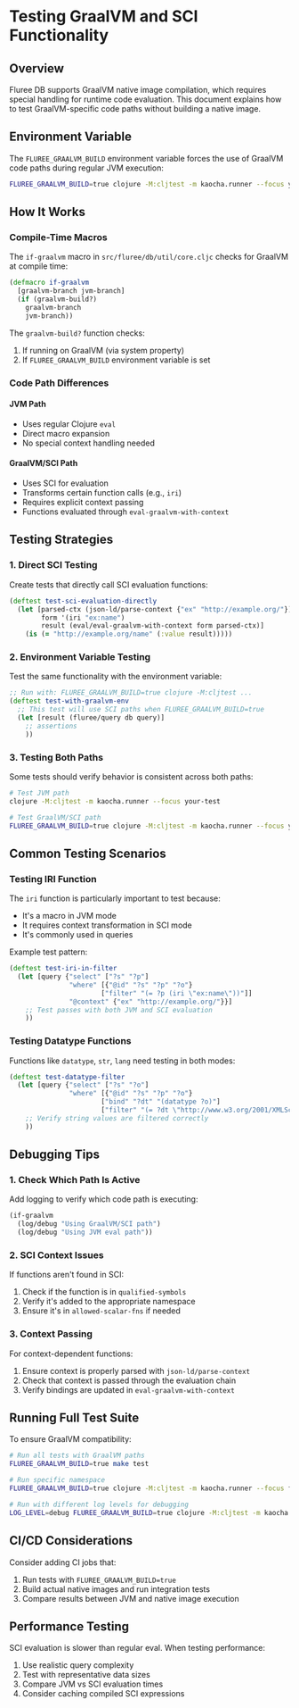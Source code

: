 # Testing GraalVM and SCI Functionality

## Overview

Fluree DB supports GraalVM native image compilation, which requires special handling for runtime code evaluation. This document explains how to test GraalVM-specific code paths without building a native image.

## Environment Variable

The `FLUREE_GRAALVM_BUILD` environment variable forces the use of GraalVM code paths during regular JVM execution:

```bash
FLUREE_GRAALVM_BUILD=true clojure -M:cljtest -m kaocha.runner --focus your-test
```

## How It Works

### Compile-Time Macros

The `if-graalvm` macro in `src/fluree/db/util/core.cljc` checks for GraalVM at compile time:

```clojure
(defmacro if-graalvm
  [graalvm-branch jvm-branch]
  (if (graalvm-build?)
    graalvm-branch
    jvm-branch))
```

The `graalvm-build?` function checks:
1. If running on GraalVM (via system property)
2. If `FLUREE_GRAALVM_BUILD` environment variable is set

### Code Path Differences

#### JVM Path
- Uses regular Clojure `eval`
- Direct macro expansion
- No special context handling needed

#### GraalVM/SCI Path
- Uses SCI for evaluation
- Transforms certain function calls (e.g., `iri`)
- Requires explicit context passing
- Functions evaluated through `eval-graalvm-with-context`

## Testing Strategies

### 1. Direct SCI Testing

Create tests that directly call SCI evaluation functions:

```clojure
(deftest test-sci-evaluation-directly
  (let [parsed-ctx (json-ld/parse-context {"ex" "http://example.org/"})
        form '(iri "ex:name")
        result (eval/eval-graalvm-with-context form parsed-ctx)]
    (is (= "http://example.org/name" (:value result)))))
```

### 2. Environment Variable Testing

Test the same functionality with the environment variable:

```clojure
;; Run with: FLUREE_GRAALVM_BUILD=true clojure -M:cljtest ...
(deftest test-with-graalvm-env
  ;; This test will use SCI paths when FLUREE_GRAALVM_BUILD=true
  (let [result (fluree/query db query)]
    ;; assertions
    ))
```

### 3. Testing Both Paths

Some tests should verify behavior is consistent across both paths:

```bash
# Test JVM path
clojure -M:cljtest -m kaocha.runner --focus your-test

# Test GraalVM/SCI path  
FLUREE_GRAALVM_BUILD=true clojure -M:cljtest -m kaocha.runner --focus your-test
```

## Common Testing Scenarios

### Testing IRI Function

The `iri` function is particularly important to test because:
- It's a macro in JVM mode
- It requires context transformation in SCI mode
- It's commonly used in queries

Example test pattern:
```clojure
(deftest test-iri-in-filter
  (let [query {"select" ["?s" "?p"]
               "where" [{"@id" "?s" "?p" "?o"}
                       ["filter" "(= ?p (iri \"ex:name\"))"]]
               "@context" {"ex" "http://example.org/"}}]
    ;; Test passes with both JVM and SCI evaluation
    ))
```

### Testing Datatype Functions

Functions like `datatype`, `str`, `lang` need testing in both modes:

```clojure
(deftest test-datatype-filter
  (let [query {"select" ["?s" "?o"]
               "where" [{"@id" "?s" "?p" "?o"}
                       ["bind" "?dt" "(datatype ?o)"]
                       ["filter" "(= ?dt \"http://www.w3.org/2001/XMLSchema#string\")"]]}]
    ;; Verify string values are filtered correctly
    ))
```

## Debugging Tips

### 1. Check Which Path Is Active

Add logging to verify which code path is executing:

```clojure
(if-graalvm
  (log/debug "Using GraalVM/SCI path")
  (log/debug "Using JVM eval path"))
```

### 2. SCI Context Issues

If functions aren't found in SCI:
1. Check if the function is in `qualified-symbols`
2. Verify it's added to the appropriate namespace
3. Ensure it's in `allowed-scalar-fns` if needed

### 3. Context Passing

For context-dependent functions:
1. Ensure context is properly parsed with `json-ld/parse-context`
2. Check that context is passed through the evaluation chain
3. Verify bindings are updated in `eval-graalvm-with-context`

## Running Full Test Suite

To ensure GraalVM compatibility:

```bash
# Run all tests with GraalVM paths
FLUREE_GRAALVM_BUILD=true make test

# Run specific namespace
FLUREE_GRAALVM_BUILD=true clojure -M:cljtest -m kaocha.runner --focus fluree.db.query

# Run with different log levels for debugging
LOG_LEVEL=debug FLUREE_GRAALVM_BUILD=true clojure -M:cljtest -m kaocha.runner --focus your-test
```

## CI/CD Considerations

Consider adding CI jobs that:
1. Run tests with `FLUREE_GRAALVM_BUILD=true`
2. Build actual native images and run integration tests
3. Compare results between JVM and native image execution

## Performance Testing

SCI evaluation is slower than regular eval. When testing performance:
1. Use realistic query complexity
2. Test with representative data sizes
3. Compare JVM vs SCI evaluation times
4. Consider caching compiled SCI expressions